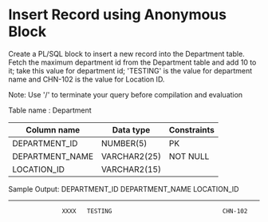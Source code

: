 
# Insert Record using Anonymous Block


Create a PL/SQL block to insert a new record into the Department table. Fetch the maximum department id from the Department table and add 10 to it; take this value for department id; 'TESTING' is the value for department name and CHN-102 is the value for Location ID.

Note: Use '/' to terminate your query before compilation and evaluation

Table name : Department

| Column name | Data type | Constraints |
| ---------  |  ---------  |  ---------  |
| DEPARTMENT_ID | NUMBER(5) | PK |
| DEPARTMENT_NAME | VARCHAR2(25) | NOT NULL |
| LOCATION_ID | VARCHAR2(15) |

 


Sample Output:
DEPARTMENT_ID DEPARTMENT_NAME	   LOCATION_ID

---------------------- ------------------------------ ------------------

	               XXXX   TESTING	                            CHN-102


